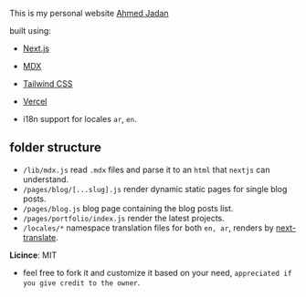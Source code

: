 This is my personal website [Ahmed Jadan](https://ahmedjadan.dev)

built using: 

- [Next.js](https://nextjs.org/)
- [MDX](https://github.com/mdx-js/mdx)
- [Tailwind CSS](https://tailwindcss.com/)
- [Vercel](https://vercel.com)

- i18n support for locales `ar`, `en`.

## folder structure
- `/lib/mdx.js` read `.mdx` files and parse it to an `html` that `nextjs` can understand.
- `/pages/blog/[...slug].js` render dynamic static pages for single blog posts. 
- `/pages/blog.js` blog page containing the blog posts list. 
- `/pages/portfolio/index.js` render the latest projects.
- `/locales/*` namespace translation files for both `en, ar`, renders by [next-translate](https://www.npmjs.com/package/next-translate).

**Licince**: MIT
- feel free to fork it and customize it based on your need, `appreciated if you give credit to the owner`.

